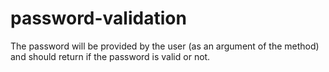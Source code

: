 # password-validation
The password will be provided by the user (as an argument of the method) and should return if the password is valid or not. 
